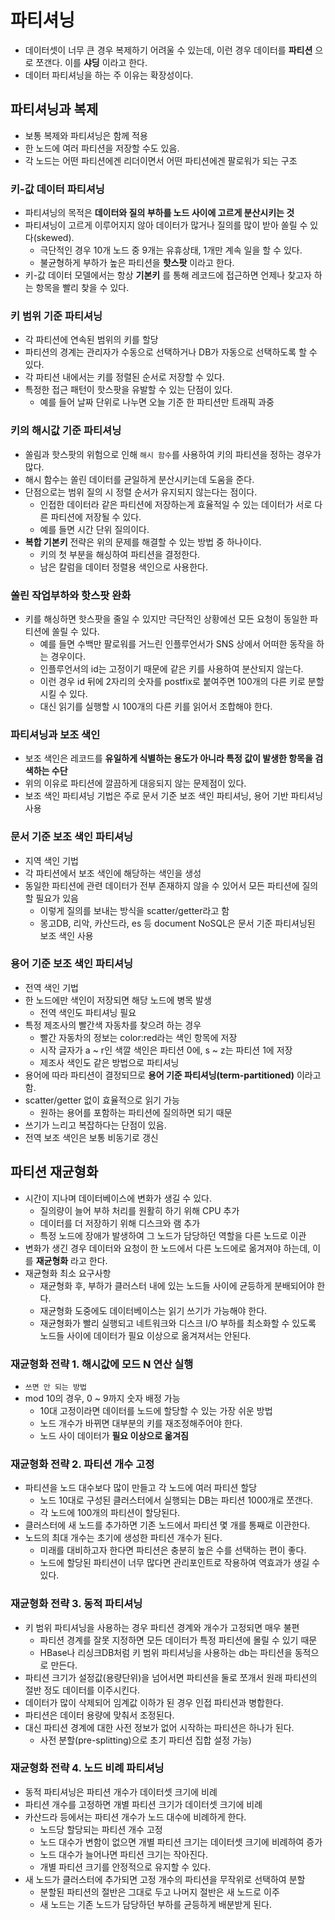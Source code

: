 # 파티셔닝

- 데이터셋이 너무 큰 경우 복제하기 어려울 수 있는데, 이런 경우 데이터를 **파티션** 으로 쪼갠다. 이를 **샤딩** 이라고 한다.
- 데이터 파티셔닝을 하는 주 이유는 확장성이다.

## 파티셔닝과 복제

- 보통 복제와 파티셔닝은 함께 적용
- 한 노드에 여러 파티션을 저장할 수도 있음.
- 각 노드는 어떤 파티션에겐 리더이면서 어떤 파티션에겐 팔로워가 되는 구조

### 키-값 데이터 파티셔닝

- 파티셔닝의 목적은 **데이터와 질의 부하를 노드 사이에 고르게 분산시키는 것**
- 파티셔닝이 고르게 이루어지지 않아 데이터가 많거나 질의를 많이 받아 쏠릴 수 있다(skewed).
    - 극단적인 경우 10개 노드 중 9개는 유휴상태, 1개만 계속 일을 할 수 있다.
    - 불균형하게 부하가 높은 파티션을 **핫스팟** 이라고 한다.
- 키-값 데이터 모델에서는 항상 **기본키** 를 통해 레코드에 접근하면 언제나 찾고자 하는 항목을 빨리 찾을 수 있다.

### 키 범위 기준 파티셔닝

- 각 파티션에 연속된 범위의 키를 할당
- 파티션의 경계는 관리자가 수동으로 선택하거나 DB가 자동으로 선택하도록 할 수 있다.
- 각 파티션 내에서는 키를 정렬된 순서로 저장할 수 있다.
- 특정한 접근 패턴이 핫스팟을 유발할 수 있는 단점이 있다.
    - 예를 들어 날짜 단위로 나누면 오늘 기준 한 파티션만 트래픽 과중

### 키의 해시값 기준 파티셔닝

- 쏠림과 핫스팟의 위험으로 인해 `해시 함수`를 사용하여 키의 파티션을 정하는 경우가 많다.
- 해시 함수는 쏠린 데이터를 균일하게 분산시키는데 도움을 준다.
- 단점으로는 범위 질의 시 정렬 순서가 유지되지 않는다는 점이다.
    - 인접한 데이터라 같은 파티션에 저장하는게 효율적일 수 있는 데이터가 서로 다른 파티션에 저장될 수 있다.
    - 예를 들면 시간 단위 질의이다.
- **복합 기본키** 전략은 위의 문제를 해결할 수 있는 방법 중 하나이다.
    - 키의 첫 부분을 해싱하여 파티션을 결정한다.
    - 남은 칼럼을 데이터 정렬용 색인으로 사용한다.

### 쏠린 작업부하와 핫스팟 완화

- 키를 해싱하면 핫스팟을 줄일 수 있지만 극단적인 상황에선 모든 요청이 동일한 파티션에 쏠릴 수 있다.
    - 예를 들면 수백만 팔로워를 거느린 인플루언서가 SNS 상에서 어떠한 동작을 하는 경우이다.
    - 인플루언서의 id는 고정이기 때문에 같은 키를 사용하여 분산되지 않는다.
    - 이런 경우 id 뒤에 2자리의 숫자를 postfix로 붙여주면 100개의 다른 키로 분할시킬 수 있다.
    - 대신 읽기를 실행할 시 100개의 다른 키를 읽어서 조합해야 한다.

### 파티셔닝과 보조 색인

- 보조 색인은 레코드를 **유일하게 식별하는 용도가 아니라 특정 값이 발생한 항목을 검색하는 수단**
- 위의 이유로 파티션에 깔끔하게 대응되지 않는 문제점이 있다.
- 보조 색인 파티셔닝 기법은 주로 문서 기준 보조 색인 파티셔닝, 용어 기반 파티셔닝 사용

### 문서 기준 보조 색인 파티셔닝

- 지역 색인 기법
- 각 파티션에서 보조 색인에 해당하는 색인을 생성
- 동일한 파티션에 관련 데이터가 전부 존재하지 않을 수 있어서 모든 파티션에 질의할 필요가 있음
    - 이렇게 질의를 보내는 방식을 scatter/getter라고 함
    - 몽고DB, 리악, 카산드라, es 등 document NoSQL은 문서 기준 파티셔닝된 보조 색인 사용

### 용어 기준 보조 색인 파티셔닝

- 전역 색인 기법
- 한 노드에만 색인이 저장되면 해당 노드에 병목 발생
    - 전역 색인도 파티셔닝 필요
- 특정 제조사의 빨간색 자동차를 찾으려 하는 경우
    - 빨간 자동차의 정보는 color:red라는 색인 항목에 저장
    - 시작 글자가 a ~ r인 색깔 색인은 파티션 0에, s ~ z는 파티션 1에 저장
    - 제조사 색인도 같은 방법으로 파티셔닝
- 용어에 따라 파티션이 결정되므로 **용어 기준 파티셔닝(term-partitioned)** 이라고 함.
- scatter/getter 없이 효율적으로 읽기 가능
    - 원하는 용어를 포함하는 파티션에 질의하면 되기 때문
- 쓰기가 느리고 복잡하다는 단점이 있음.
- 전역 보조 색인은 보통 비동기로 갱신

## 파티션 재균형화

- 시간이 지나며 데이터베이스에 변화가 생길 수 있다.
    - 질의량이 늘어 부하 처리를 원활히 하기 위해 CPU 추가
    - 데이터를 더 저장하기 위해 디스크와 램 추가
    - 특정 노드에 장애가 발생하여 그 노드가 담당하던 역할을 다른 노드로 이관
- 변화가 생긴 경우 데이터와 요청이 한 노드에서 다른 노드에로 옮겨져야 하는데, 이를 **재균형화** 라고 한다.
- 재균형화 최소 요구사항
    - 재균형화 후, 부하가 클러스터 내에 있는 노드들 사이에 균등하게 분배되어야 한다.
    - 재균형화 도중에도 데이터베이스는 읽기 쓰기가 가능해야 한다.
    - 재균형화가 빨리 실행되고 네트워크와 디스크 I/O 부하를 최소화할 수 있도록 노드들 사이에 데이터가 필요 이상으로 옮겨져서는 안된다.

### 재균형화 전략 1. 해시값에 모드 N 연산 실행

- `쓰면 안 되는 방법`
- mod 10의 경우, 0 ~ 9까지 숫자 배정 가능
    - 10대 고정이라면 데이터를 노드에 할당할 수 있는 가장 쉬운 방법
    - 노드 개수가 바뀌면 대부분의 키를 재조정해주어야 한다.
    - 노드 사이 데이터가 **필요 이상으로 옮겨짐**

### 재균형화 전략 2. 파티션 개수 고정

- 파티션을 노드 대수보다 많이 만들고 각 노드에 여러 파티션 할당
    - 노드 10대로 구성된 클러스터에서 실행되는 DB는 파티션 1000개로 쪼갠다.
    - 각 노드에 100개의 파티션이 할당된다.
- 클러스터에 새 노드를 추가하면 기존 노드에서 파티션 몇 개를 통째로 이관한다.
- 노드의 최대 개수는 초기에 생성한 파티션 개수가 된다.
    - 미래를 대비하고자 한다면 파티션은 충분히 높은 수를 선택하는 편이 좋다.
    - 노드에 할당된 파티션이 너무 많다면 관리포인트로 작용하여 역효과가 생길 수 있다.

### 재균형화 전략 3. 동적 파티셔닝

- 키 범위 파티셔닝을 사용하는 경우 파티션 경계와 개수가 고정되면 매우 불편
    - 파티션 경계를 잘못 지정하면 모든 데이터가 특정 파티션에 몰릴 수 있기 때문
    - HBase나 리싱크DB처럼 키 범위 파티셔닝을 사용하는 db는 파티션을 동적으로 만든다.
- 파티션 크기가 설정값(용량단위)을 넘어서면 파티션을 둘로 쪼개서 원래 파티션의 절반 정도 데이터를 이주시킨다.
- 데이터가 많이 삭제되어 임계값 이하가 된 경우 인접 파티션과 병합한다.
- 파티션은 데이터 용량에 맞춰서 조정된다.
- 대신 파티션 경계에 대한 사전 정보가 없어 시작하는 파티션은 하나가 된다.
    - 사전 분할(pre-splitting)으로 초기 파티션 집합 설정 가능)

### 재균형화 전략 4. 노드 비례 파티셔닝

- 동적 파티셔닝은 파티션 개수가 데이터셋 크기에 비례
- 파티션 개수를 고정하면 개별 파티션 크기가 데이터셋 크기에 비례
- 카산드라 등에서는 파티션 개수가 노드 대수에 비례하게 한다.
    - 노드당 할당되는 파티션 개수 고정
    - 노드 대수가 변함이 없으면 개별 파티션 크기는 데이터셋 크기에 비례하여 증가
    - 노드 대수가 늘어나면 파티션 크기는 작아진다.
    - 개별 파티션 크기를 안정적으로 유지할 수 있다.
- 새 노드가 클러스터에 추가되면 고정 개수의 파티션을 무작위로 선택하여 분할
    - 분할된 파티션의 절반은 그대로 두고 나머지 절반은 새 노드로 이주
    - 새 노드는 기존 노드가 담당하던 부하를 균등하게 배분받게 된다.
